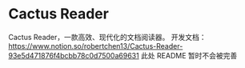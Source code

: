 # Cactus Reader
 Cactus Reader，一款高效、现代化的文档阅读器。
 开发文档：https://www.notion.so/robertchen13/Cactus-Reader-93e5d471876f4bcbb78c0d7500a69631
 此处 README 暂时不会被完善

